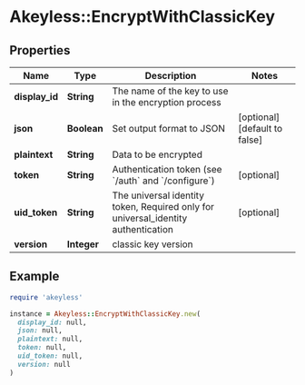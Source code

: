 # Akeyless::EncryptWithClassicKey

## Properties

| Name | Type | Description | Notes |
| ---- | ---- | ----------- | ----- |
| **display_id** | **String** | The name of the key to use in the encryption process |  |
| **json** | **Boolean** | Set output format to JSON | [optional][default to false] |
| **plaintext** | **String** | Data to be encrypted |  |
| **token** | **String** | Authentication token (see &#x60;/auth&#x60; and &#x60;/configure&#x60;) | [optional] |
| **uid_token** | **String** | The universal identity token, Required only for universal_identity authentication | [optional] |
| **version** | **Integer** | classic key version |  |

## Example

```ruby
require 'akeyless'

instance = Akeyless::EncryptWithClassicKey.new(
  display_id: null,
  json: null,
  plaintext: null,
  token: null,
  uid_token: null,
  version: null
)
```


